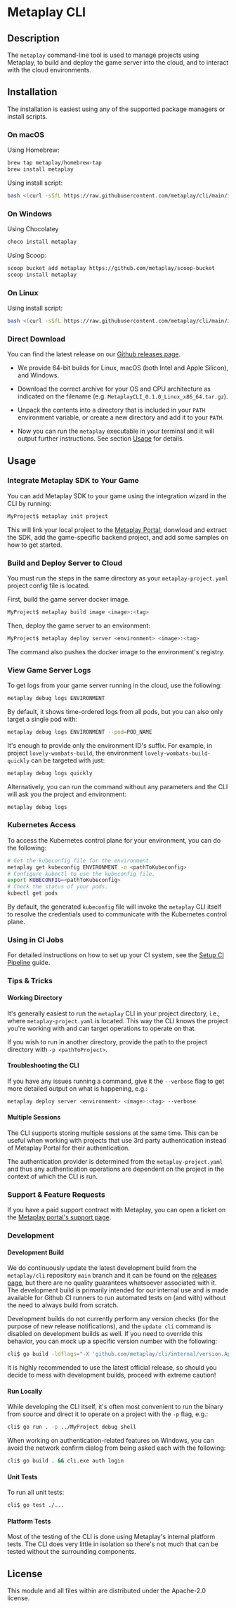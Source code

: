 # Metaplay CLI

## Description

The `metaplay` command-line tool is used to manage projects using Metaplay, to build and deploy the game server into the cloud, and to interact with the cloud environments.

## Installation

The installation is easiest using any of the supported package managers or install scripts.

### On macOS

Using Homebrew:

```bash
brew tap metaplay/homebrew-tap
brew install metaplay
```

Using install script:

```bash
bash <(curl -sSfL https://raw.githubusercontent.com/metaplay/cli/main/install.sh)
```

### On Windows

Using Chocolatey

```bash
choco install metaplay
```

Using Scoop:

```bash
scoop bucket add metaplay https://github.com/metaplay/scoop-bucket
scoop install metaplay
```

### On Linux

Using install script:

```bash
bash <(curl -sSfL https://raw.githubusercontent.com/metaplay/cli/main/install.sh)
```

### Direct Download

You can find the latest release on our [Github releases page](https://github.com/metaplay/cli/releases/latest).

* We provide 64-bit builds for Linux, macOS (both Intel and Apple Silicon), and Windows.

* Download the correct archive for your OS and CPU architecture as indicated on the filename (e.g. `MetaplayCLI_0.1.0_Linux_x86_64.tar.gz`).

* Unpack the contents into a directory that is included in your `PATH` environment variable, or create a new directory and add it to your `PATH`.

* Now you can run the `metaplay` executable in your terminal and it will output further instructions. See section [Usage](https://github.com/metaplay/cli?tab=readme-ov-file#usage) for details.

## Usage

### Integrate Metaplay SDK to Your Game

You can add Metaplay SDK to your game using the integration wizard in the CLI by running:

```bash
MyProject$ metaplay init project
```

This will link your local project to the [Metaplay Portal](https://portal.metaplay.dev), donwload and extract the SDK, add the game-specific backend project, and add some samples on how to get started.

### Build and Deploy Server to Cloud

You must run the steps in the same directory as your `metaplay-project.yaml` project config file
is located.

First, build the game server docker image.

```bash
MyProject$ metaplay build image <image>:<tag>
```

Then, deploy the game server to an environment:

```bash
MyProject$ metaplay deploy server <environment> <image>:<tag>
```

The command also pushes the docker image to the environment's registry.

### View Game Server Logs

To get logs from your game server running in the cloud, use the following:

```bash
metaplay debug logs ENVIRONMENT
```

By default, it shows time-ordered logs from all pods, but you can also only target a single pod with:

```bash
metaplay debug logs ENVIRONMENT --pod=POD_NAME
```

It's enough to provide only the environment ID's suffix. For example, in project `lovely-wombats-build`, the environment `lovely-wombats-build-quickly` can be targeted with just:

```bash
metaplay debug logs quickly
```

Alternatively, you can run the command without any parameters and the CLI will ask you the project and environment:

```bash
metaplay debug logs
```

### Kubernetes Access

To access the Kubernetes control plane for your environment, you can do the following:

```bash
# Get the kubeconfig file for the environment.
metaplay get kubeconfig ENVIRONMENT -o <pathToKubeconfig>
# Configure kubectl to use the kubeconfig file.
export KUBECONFIG=<pathToKubeconfig>
# Check the status of your pods.
kubectl get pods
```

By default, the generated `kubeconfig` file will invoke the `metaplay` CLI itself to resolve the credentials used to communicate with the Kubernetes control plane.

### Using in CI Jobs

For detailed instructions on how to set up your CI system, see the [Setup CI Pipeline](https://docs.metaplay.io/cloud-deployments/setup-ci-pipeline.html) guide.

### Tips & Tricks

#### Working Directory

It's generally easiest to run the `metaplay` CLI in your project directory, i.e., where `metaplay-project.yaml` is located. This way the CLI knows the project you're working with and can target operations to operate on that.

If you wish to run in another directory, provide the path to the project directory with `-p <pathToProject>`.

#### Troubleshooting the CLI

If you have any issues running a command, give it the `--verbose` flag to get more detailed output on what is happening, e.g.:

```bash
metaplay deploy server <environment> <image>:<tag> --verbose
```

#### Multiple Sessions

The CLI supports storing multiple sessions at the same time. This can be useful when working with projects that use 3rd party authentication instead of Metaplay Portal for their authentication.

The authentication provider is determined from the `metaplay-project.yaml` and thus any authentication operations are dependent on the project in the context of which the CLI is run.

### Support & Feature Requests

If you have a paid support contract with Metaplay, you can open a ticket on the [Metaplay portal's support page](https://portal.metaplay.dev/orgs/metaplay/support).

### Development

#### Development Build

We do continuously update the latest development build from the `metaplay/cli` repository `main` branch and it can be found on the [releases page](https://github.com/metaplay/cli/releases/tag/0.0.0), but there are no quality guarantees whatsoever associated with it. The development build is primarily intended for our internal use and is made available for Github CI runners to run automated tests on (and with) without the need to always build from scratch.

Development builds do not currently perform any version checks (for the purpose of new release notifications), and the `update cli` command is disabled on development builds as well. If you need to override this behavior, you can mock up a specific version number with the following:

```bash
cli$ go build -ldflags="-X 'github.com/metaplay/cli/internal/version.AppVersion=<major.minor.patch>'" .
```

It is highly recommended to use the latest official release, so should you decide to mess with development builds, proceed with extreme caution!

#### Run Locally

While developing the CLI itself, it's often most convenient to run the binary from source and direct it to operate on a project with the `-p` flag, e.g.:

```bash
cli$ go run . -p ../MyProject debug shell
```

When working on authentication-related features on Windows, you can avoid the network confirm dialog from being asked each with the following:

```bash
cli$ go build . && cli.exe auth login
```

#### Unit Tests

To run all unit tests:

```bash
cli$ go test ./...
```

#### Platform Tests

Most of the testing of the CLI is done using Metaplay's internal platform tests. The CLI does very little in isolation so there's not much that can be tested without the surrounding components.

## License

This module and all files within are distributed under the Apache-2.0 license.

